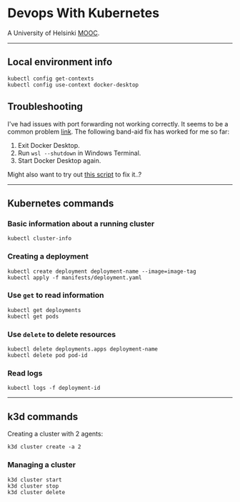 # Devops With Kubernetes

A University of Helsinki [MOOC](https://devopswithkubernetes.com/).

---

## Local environment info
```
kubectl config get-contexts
kubectl config use-context docker-desktop
```

## Troubleshooting
I've had issues with port forwarding not working correctly. It seems to be a common problem [link](https://github.com/microsoft/WSL/issues/4199). The following band-aid fix has worked for me so far:
  1. Exit Docker Desktop.
  2. Run `wsl --shutdown` in Windows Terminal.
  4. Start Docker Desktop again.

Might also want to try out [this script](https://github.com/microsoft/WSL/issues/4150#issuecomment-504209723) to fix it..?

---

## Kubernetes commands

### Basic information about a running cluster
```
kubectl cluster-info
```

### Creating a deployment
```
kubectl create deployment deployment-name --image=image-tag
kubectl apply -f manifests/deployment.yaml
```

### Use `get` to read information
```
kubectl get deployments
kubectl get pods
```

### Use `delete` to delete resources
```
kubectl delete deployments.apps deployment-name
kubectl delete pod pod-id
```

### Read logs
```
kubectl logs -f deployment-id
```

---

## k3d commands

Creating a cluster with 2 agents:
```
k3d cluster create -a 2
```

### Managing a cluster
```
k3d cluster start
k3d cluster stop
k3d cluster delete
```